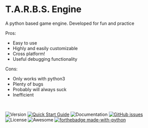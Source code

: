# T.A.R.B.S. Engine
A python based game engine. Developed for fun and practice

Pros:
* Easy to use
* Highly and easily customizable
* Cross platform!
* Useful debugging functionality

Cons:
* Only works with python3
* Plenty of bugs
* Probably will always suck
* Inefficient

<br>

![Version](https://img.shields.io/badge/Version-Alpha%201.0-blue.svg)
[![Quick Start Guide](https://img.shields.io/badge/Quick%20Start%20Guide-100%25-orange.svg)](https://github.com/tman540/T.A.R.B.S.-Engine/wiki/Quickstart)
![Documentation](https://img.shields.io/badge/Documentation-0%25-orange.svg)
[![GitHub issues](https://img.shields.io/github/issues/bevacqua/awesome-badges.svg)](https://github.com/tman540/T.A.R.B.S.-Engine/issues)
![License](https://img.shields.io/badge/License-MIT-red.svg)
![Awesome](https://cdn.rawgit.com/sindresorhus/awesome/d7305f38d29fed78fa85652e3a63e154dd8e8829/media/badge.svg)
[![forthebadge made-with-python](https://img.shields.io/badge/Made%20With-python-red.svg)](https://www.python.org/)

